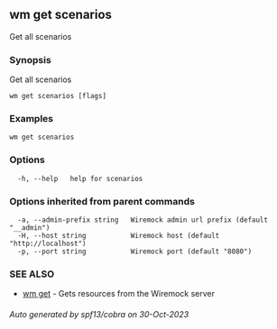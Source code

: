 ## wm get scenarios

Get all scenarios

### Synopsis

Get all scenarios

```
wm get scenarios [flags]
```

### Examples

```
wm get scenarios
```

### Options

```
  -h, --help   help for scenarios
```

### Options inherited from parent commands

```
  -a, --admin-prefix string   Wiremock admin url prefix (default "__admin")
  -H, --host string           Wiremock host (default "http://localhost")
  -p, --port string           Wiremock port (default "8080")
```

### SEE ALSO

* [wm get](wm_get.md)	 - Gets resources from the Wiremock server

###### Auto generated by spf13/cobra on 30-Oct-2023
